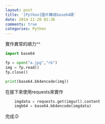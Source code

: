 ```yaml
---
layout: post
title: '[Python]圖片轉成base64碼'
date: 2014-11-20 02:36
comments: true
categories: Python
---
```

實作異常的順力^^

```python image.py
import base64

fp = open("a.jpg","rb")
img = fp.read()
fp.close()

print(base64.b64encode(img))
```

在接下來使用requests來實作

```python image.py
	imgdata = requests.get(imgurl).content
	imgb64 = base64.b64encode(imgdata)
```

  完成:D